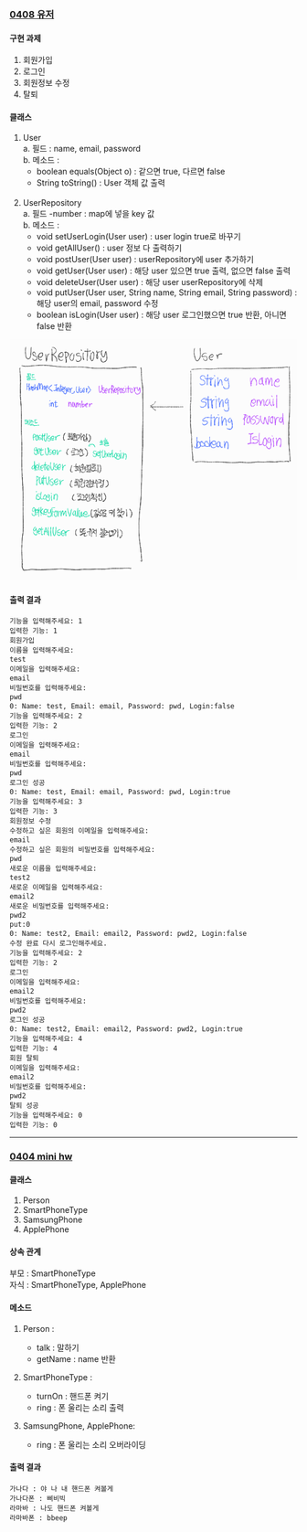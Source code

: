 ### [0408 유저](https://github.com/heeeesoo/JAVA_PDA/blob/main/src/day0408/MiniProj.java)

#### 구현 과제
1. 회원가입
2. 로그인
3. 회원정보 수정
4. 탈퇴

#### 클래스
1. User <br/>
   a. 필드 : name, email, password <br/>
   b. 메소드 : 
      - boolean equals(Object o) : 같으면 true, 다르면 false
      - String toString() : User 객체 값 출력
   <br/>
2. UserRepository <br/>
   a. 필드 -number : map에 넣을 key 값
     <br/>
   b. 메소드 : <br/>
     - void setUserLogin(User user) : user login true로 바꾸기
     - void getAllUser() : user 정보 다 출력하기
     - void postUser(User user) : userRepository에 user 추가하기
     - void getUser(User user) : 해당 user 있으면 true 출력, 없으면 false 출력
     - void deleteUser(User user) : 해당 user userRepository에 삭제
     - void putUser(User user, String name, String email, String password) : 해당 user의 email, password 수정
     - boolean isLogin(User user) : 해당 user 로그인했으면 true 반환, 아니면 false 반환


![img.png](img.png)

#### 출력 결과
```
기능을 입력해주세요: 1
입력한 기능: 1
회원가입
이름을 입력해주세요: 
test
이메일을 입력해주세요: 
email
비밀번호를 입력해주세요: 
pwd
0: Name: test, Email: email, Password: pwd, Login:false
기능을 입력해주세요: 2
입력한 기능: 2
로그인
이메일을 입력해주세요: 
email
비밀번호를 입력해주세요: 
pwd
로그인 성공
0: Name: test, Email: email, Password: pwd, Login:true
기능을 입력해주세요: 3
입력한 기능: 3
회원정보 수정
수정하고 싶은 회원의 이메일을 입력해주세요: 
email
수정하고 싶은 회원의 비밀번호를 입력해주세요: 
pwd
새로운 이름을 입력해주세요: 
test2
새로운 이메일을 입력해주세요: 
email2
새로운 비밀번호를 입력해주세요: 
pwd2
put:0
0: Name: test2, Email: email2, Password: pwd2, Login:false
수정 완료 다시 로그인해주세요.
기능을 입력해주세요: 2
입력한 기능: 2
로그인
이메일을 입력해주세요: 
email2
비밀번호를 입력해주세요: 
pwd2
로그인 성공
0: Name: test2, Email: email2, Password: pwd2, Login:true
기능을 입력해주세요: 4
입력한 기능: 4
회원 탈퇴
이메일을 입력해주세요: 
email2
비밀번호를 입력해주세요: 
pwd2
탈퇴 성공
기능을 입력해주세요: 0
입력한 기능: 0
```

---

### [0404 mini hw](https://github.com/heeeesoo/JAVA_PDA/blob/main/src/day0404/MiniHW.java)

#### 클래스
1. Person
2. SmartPhoneType
3. SamsungPhone
4. ApplePhone

#### 상속 관계
부모 : SmartPhoneType
<br/>
자식 : SmartPhoneType, ApplePhone

#### 메소드
1. Person :<br/>
   - talk : 말하기<br/>
   - getName : name 반환<br/>
   
2. SmartPhoneType :<br/>
   - turnOn : 핸드폰 켜기<br/>
   - ring : 폰 울리는 소리 출력<br/>

5. SamsungPhone, ApplePhone:<br/>
   - ring : 폰 울리는 소리 오버라이딩<br/>

#### 출력 결과
```
가나다 : 야 나 내 핸드폰 켜볼게
가나다폰 : 삐비빅
라마바 : 나도 핸드폰 켜볼게
라마바폰 : bbeep
```